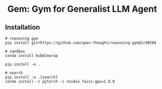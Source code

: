 <div align="center">

# Gem: Gym for Generalist LLM Agent

</div>

## Installation

```console
# reasoning gym
pip install git+https://github.com/open-thought/reasoning-gym@1c98584

# sandbox
conda install bubblewrap

pip install -e .

# search
pip install -e .[search]
conda install -c pytorch -c nvidia faiss-gpu=1.8.0
```
